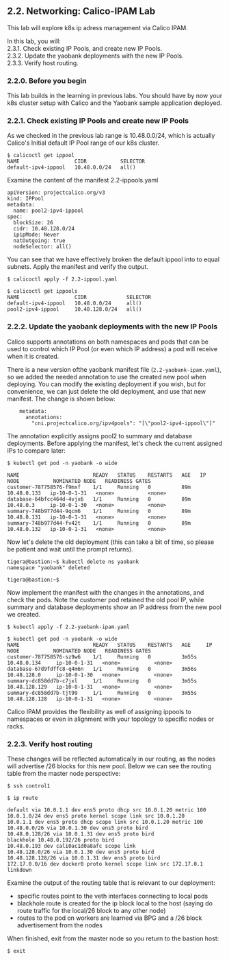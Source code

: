 ## 2.2. Networking: Calico-IPAM Lab

This lab will explore k8s ip adress management via Calico IPAM.

In this lab, you will: \
2.3.1. Check existing IP Pools, and create new IP Pools. \
2.3.2. Update the yaobank deployments with the new IP Pools. \
2.3.3. Verify host routing.

### 2.2.0. Before you begin

This lab builds in the learning in previous labs. You should have by now your k8s cluster setup with Calico and the Yaobank sample application deployed. 

### 2.2.1. Check existing IP Pools  and create new IP Pools

As we checked in the previous lab range is 10.48.0.0/24, which is actually Calico's Initial default IP Pool range of our k8s cluster.

```
$ calicoctl get ippool
NAME                  CIDR           SELECTOR   
default-ipv4-ippool   10.48.0.0/24   all()      
```
Examine the content of the manifest 2.2-ippools.yaml

```
apiVersion: projectcalico.org/v3
kind: IPPool
metadata:
  name: pool2-ipv4-ippool
spec:
  blockSize: 26
  cidr: 10.48.128.0/24
  ipipMode: Never
  natOutgoing: true
  nodeSelector: all()
```

You can see that we have effectively broken the default ippool into to equal subnets. 
Apply the manifest and verify the output.

```
$ calicoctl apply -f 2.2-ippool.yaml 
```

```
$ calicoctl get ippools
NAME                  CIDR             SELECTOR   
default-ipv4-ippool   10.48.0.0/24     all()      
pool2-ipv4-ippool     10.48.128.0/24   all()    
```

### 2.2.2. Update the yaobank deployments with the new IP Pools

Calico supports annotations on both namespaces and pods that can be used to control which IP Pool (or even which IP address) a pod will receive when it is created. 

There is a new version ofthe yaobank manifest file (`2.2-yaobank-ipam.yaml`), so we added the needed annotation to use the created new pool when deploying. You can modify the existing deployment if you wish, but for convenience, we can just delete the old deployment, and use that new manifest. The change is shown below:

```
    metadata:
      annotations:
        "cni.projectcalico.org/ipv4pools": "[\"pool2-ipv4-ippool\"]"

```

The annotation explicitly assigns pool2 to summary and database deployments. Before applying the manifest, let's check the current assigned IPs to compare later:

```
$ kubectl get pod -n yaobank -o wide
```
```
NAME                        READY   STATUS    RESTARTS   AGE   IP            NODE           NOMINATED NODE   READINESS GATES
customer-787758576-f9mxf    1/1     Running   0          89m   10.48.0.133   ip-10-0-1-31   <none>           <none>
database-64bfcc464d-4vjx6   1/1     Running   0          89m   10.48.0.3     ip-10-0-1-30   <none>           <none>
summary-748b977d44-9qcm6    1/1     Running   0          89m   10.48.0.131   ip-10-0-1-31   <none>           <none>
summary-748b977d44-fv42t    1/1     Running   0          89m   10.48.0.132   ip-10-0-1-31   <none>           <none>
```

Now let's delete the old deployment (this can take a bit of time, so please be patient and wait until the prompt returns).

```
tigera@bastion:~$ kubectl delete ns yaobank
namespace "yaobank" deleted

tigera@bastion:~$
```

Now implement the manifest with the changes in the annotations, and check the pods. Note the customer pod retained the old pool IP, while summary and database deployments show an IP address from the new pool we created. 

```
$ kubectl apply -f 2.2-yaobank-ipam.yaml 
```
```
$ kubectl get pod -n yaobank -o wide
NAME                        READY   STATUS    RESTARTS   AGE     IP              NODE           NOMINATED NODE   READINESS GATES
customer-787758576-sz9w6    1/1     Running   0          3m55s   10.48.0.134     ip-10-0-1-31   <none>           <none>
database-67d9fdffc8-q4m6n   1/1     Running   0          3m56s   10.48.128.0     ip-10-0-1-30   <none>           <none>
summary-dc858dd7b-c7jxl     1/1     Running   0          3m55s   10.48.128.129   ip-10-0-1-31   <none>           <none>
summary-dc858dd7b-tjt99     1/1     Running   0          3m55s   10.48.128.128   ip-10-0-1-31   <none>           <none>
```

Calico IPAM provides the flexibility as well of assigning ippools to namespaces or even in alignment with your topology to specific nodes or racks.

### 2.2.3. Verify host routing

These changes will be reflected automatically in our routing, as the nodes will advertise /26 blocks for this new pool. Below we can see the routing table from the master node perspective:

```
$ ssh control1
```
```
$ ip route
```
```
default via 10.0.1.1 dev ens5 proto dhcp src 10.0.1.20 metric 100 
10.0.1.0/24 dev ens5 proto kernel scope link src 10.0.1.20 
10.0.1.1 dev ens5 proto dhcp scope link src 10.0.1.20 metric 100 
10.48.0.0/26 via 10.0.1.30 dev ens5 proto bird 
10.48.0.128/26 via 10.0.1.31 dev ens5 proto bird 
blackhole 10.48.0.192/26 proto bird 
10.48.0.193 dev cali0ac1d0a8afc scope link 
10.48.128.0/26 via 10.0.1.30 dev ens5 proto bird 
10.48.128.128/26 via 10.0.1.31 dev ens5 proto bird 
172.17.0.0/16 dev docker0 proto kernel scope link src 172.17.0.1 linkdown 
```

Examine the output of the routing table that is relevant to our deployment:
* specific routes point to the veth interfaces connecting to local pods
* blackhole route is created for the ip block local to the host (saying do route traffic for the local/26 block to any other node)
* routes to the pod on workers are learned via BPG and a /26 block advertisement from the nodes

When finished, exit from the master node so you return to the bastion host:

```
$ exit
```
